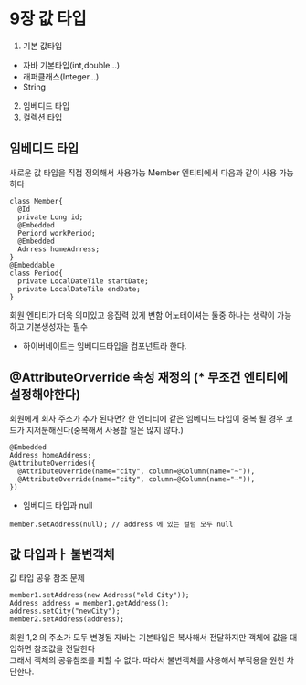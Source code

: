 # 9장 값 타입
1. 기본 값타입
- 자바 기본타입(int,double...)
- 래퍼클래스(Integer...)
- String
2. 임베디드 타입
3. 컬렉션 타입

## 임베디드 타입
새로운 값 타입을 직접 정의해서 사용가능
Member 엔티티에서 다음과 같이 사용 가능하다
```
class Member{
  @Id
  private Long id;
  @Embedded
  Periord workPeriod;
  @Embedded
  Adrress homeAdrress;
}
@Embeddable
class Period{
  private LocalDateTile startDate;
  private LocalDateTile endDate;
}
```
회원 엔티티가 더욱 의미있고 응집력 있게 변함
어노테이셔는 둘중 하나는 생략이 가능하고 기본생성자는 필수
* 하이버네이트는 임베디드타입을 컴포넌트라 한다.

## @AttributeOrverride 속성 재정의 (* 무조건 엔티티에 설정해야한다)
회원에게 회사 주소가 추가 된다면?
한 엔티티에 같은 임베디드 타입이 중복 될 경우 코드가 지저분해진다(중복해서 사용할 일은 많지 않다.)
```
@Embedded
Address homeAddress;
@AttributeOverrides({
  @AttributeOverride(name="city", column=@Column(name="~")),
  @AttributeOverride(name="city", column=@Column(name="~")),
})
```
* 임베디드 타입과 null
```
member.setAddress(null); // address 에 있는 컬럼 모두 null
```

## 값 타입과ㅏ 불변객체
값 타입 공유 참조 문제
```
member1.setAddress(new Address("old City"));
Address address = member1.getAddress();
address.setCity("newCity");
member2.setAddress(address);
```
회원 1,2 의 주소가 모두 변경됨
자바는 기본타입은 복사해서 전달하지만 객체에 값을 대입하면 참조값을 전달한다  
그래서 객체의 공유참조를 피할 수 없다.
따라서 불변객체를 사용해서 부작용을 원천 차단한다.
